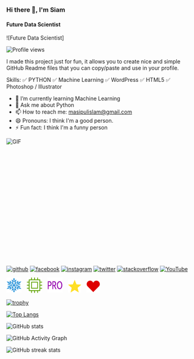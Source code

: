 ### Hi there 👋, I'm Siam
#### Future Data Scientist
![Future Data Scientist]

![Profile views](https://gpvc.arturio.dev/siamprogrammer)  

I made this project just for fun, it allows you to create nice and simple GitHub Readme files that you can copy/paste and use in your profile.

Skills: 
✅ PYTHON 
✅ Machine Learning
✅ WordPress 
✅ HTML5 
✅ Photoshop / Illustrator

- 🌱 I’m currently learning Machine Learning 
- 💬 Ask me about Python 
- 📫 How to reach me: masipulislam@gmail.com 
- 😄 Pronouns: I think I'm a good person. 
- ⚡ Fun fact: I think I'm a funny person 
 
 
<img data-target="animated-image.replacedImage" alt="GIF" class="AnimatedImagePlayer-animatedImage" src="https://github.com/abhisheknaiidu/abhisheknaiidu/raw/master/code.gif?raw=true" height="320" style="width: 500px; display: block; opacity: 1;">

[<img src='https://cdn.jsdelivr.net/npm/simple-icons@3.0.1/icons/github.svg' alt='github' height='40'>](https://github.com/siamprogrammer)  [<img src='https://cdn.jsdelivr.net/npm/simple-icons@3.0.1/icons/facebook.svg' alt='facebook' height='40'>](https://www.facebook.com/siamprogrammer.bd)  [<img src='https://cdn.jsdelivr.net/npm/simple-icons@3.0.1/icons/instagram.svg' alt='instagram' height='40'>](https://www.instagram.com/siamprogrammer/)  [<img src='https://cdn.jsdelivr.net/npm/simple-icons@3.0.1/icons/twitter.svg' alt='twitter' height='40'>](https://twitter.com/siamprogrammer)  [<img src='https://cdn.jsdelivr.net/npm/simple-icons@3.0.1/icons/stackoverflow.svg' alt='stackoverflow' height='40'>](https://stackoverflow.com/users/d)  [<img src='https://cdn.jsdelivr.net/npm/simple-icons@3.0.1/icons/youtube.svg' alt='YouTube' height='40'>](https://www.youtube.com/channel/UCsBfRBeee13hzWW3uZP_EjA)  

<a href='https://archiveprogram.github.com/'><img src='https://raw.githubusercontent.com/acervenky/animated-github-badges/master/assets/acbadge.gif' width='40' height='40'></a> <a href='https://docs.github.com/en/developers'><img src='https://raw.githubusercontent.com/acervenky/animated-github-badges/master/assets/devbadge.gif' width='40' height='40'></a> <a href='https://github.com/pricing'><img src='https://raw.githubusercontent.com/acervenky/animated-github-badges/master/assets/pro.gif' width='40' height='40'></a> <a href='https://stars.github.com/'><img src='https://raw.githubusercontent.com/acervenky/animated-github-badges/master/assets/starbadge.gif' width='35' height='35'></a> <a href='https://docs.github.com/en/github/supporting-the-open-source-community-with-github-sponsors'><img src='https://raw.githubusercontent.com/acervenky/animated-github-badges/master/assets/sponsorbadge.gif' width='35' height='35'></a> 

[![trophy](https://github-profile-trophy.vercel.app/?username=siamprogrammer)](https://github.com/ryo-ma/github-profile-trophy)

[![Top Langs](https://github-readme-stats.vercel.app/api/top-langs/?username=siamprogrammer)](https://github.com/anuraghazra/github-readme-stats)

![GitHub stats](https://github-readme-stats.vercel.app/api?username=siamprogrammer&show_icons=true&count_private=true)  

![GitHub Activity Graph](https://activity-graph.herokuapp.com/graph?username=siamprogrammer)  

![GitHub streak stats](https://github-readme-streak-stats.herokuapp.com/?user=siamprogrammer)  


